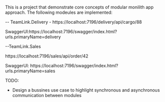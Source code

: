 This is a project that demonstrate core concepts of modular monilith app approach.
The following modeules are implemented:

-- TeamLink.Delivery -
https://localhost:7196/delivery/api/cargo/88

SwaggerUI:https://localhost:7196/swagger/index.html?urls.primaryName=delivery

--TeamLink.Sales

https://localhost:7196/sales/api/order/42

SwaggerUI: https://localhost:7196/swagger/index.html?urls.primaryName=sales

TODO:
- Design a bussines use case to highlight synchronous and asynchronous communication between modules